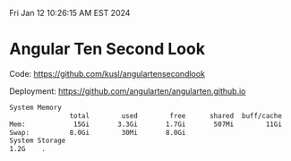 Fri Jan 12 10:26:15 AM EST 2024

# Angular Ten Second Look

Code: https://github.com/kusl/angulartensecondlook

Deployment: https://github.com/angularten/angularten.github.io

```bash
System Memory
               total        used        free      shared  buff/cache   available
Mem:            15Gi       3.3Gi       1.7Gi       507Mi        11Gi        11Gi
Swap:          8.0Gi        30Mi       8.0Gi
System Storage
1.2G	.
```
```bash
